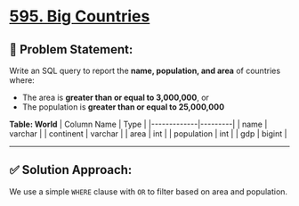 # [595. Big Countries](https://leetcode.com/problems/big-countries/)

## 🧠 Problem Statement:
Write an SQL query to report the **name, population, and area** of countries where:

- The area is **greater than or equal to 3,000,000**, or  
- The population is **greater than or equal to 25,000,000**

**Table: World**
| Column Name | Type    |
|-------------|---------|
| name        | varchar |
| continent   | varchar |
| area        | int     |
| population  | int     |
| gdp         | bigint  |

---

## ✅ Solution Approach:
We use a simple `WHERE` clause with `OR` to filter based on area and population.
